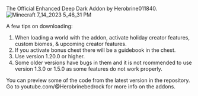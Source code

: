 The Official Enhanced Deep Dark Addon by Herobrine011840.
![Minecraft 7_14_2023 5_46_31 PM](https://github.com/Herobrine011840/The-Enhanced-Deep-Dark-Addon-for-Minecraft-Bedrock/assets/139717119/8fa2437c-b5f9-4aab-8bd1-93a2d956d577)

A few tips on downloading:
1. When loading a world with the addon, activate holiday creator features, custom biomes, & upcoming creator features.
2. If you activate bonus chest there will be a guidebook in the chest.
3. Use version 1.20.0 or higher.
4. Some older versions have bugs in them and it is not rcommended to use version 1.3.0 or 1.5.0 as some features do not work properly.

You can preview some of the code from the latest version in the repository.
Go to youtube.com/@Herobrinebedrock for more info on the addons.
